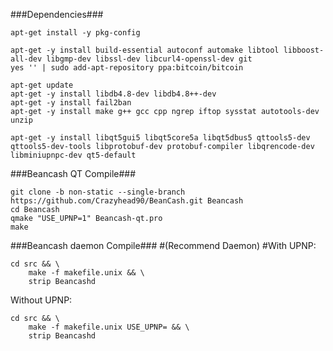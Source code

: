 ###Dependencies###
```
apt-get install -y pkg-config
```
```
apt-get -y install build-essential autoconf automake libtool libboost-all-dev libgmp-dev libssl-dev libcurl4-openssl-dev git 
yes '' | sudo add-apt-repository ppa:bitcoin/bitcoin
```
```
apt-get update
apt-get -y install libdb4.8-dev libdb4.8++-dev
apt-get -y install fail2ban
apt-get -y install make g++ gcc cpp ngrep iftop sysstat autotools-dev unzip
```
```
apt-get -y install libqt5gui5 libqt5core5a libqt5dbus5 qttools5-dev qttools5-dev-tools libprotobuf-dev protobuf-compiler libqrencode-dev libminiupnpc-dev qt5-default
``` 

###Beancash QT Compile###
```
git clone -b non-static --single-branch https://github.com/Crazyhead90/BeanCash.git Beancash
cd Beancash
qmake "USE_UPNP=1" Beancash-qt.pro
make
```

###Beancash daemon Compile###
#(Recommend Daemon)
#With UPNP:
```
cd src && \
    make -f makefile.unix && \
    strip Beancashd
```
    
Without UPNP:
```
cd src && \
    make -f makefile.unix USE_UPNP= && \
    strip Beancashd
```
